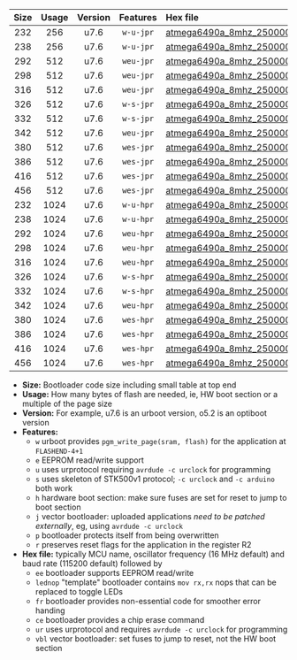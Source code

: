 |Size|Usage|Version|Features|Hex file|
|:-:|:-:|:-:|:-:|:--|
|232|256|u7.6|`w-u-jpr`|[atmega6490a_8mhz_250000bps_ur_vbl.hex](https://raw.githubusercontent.com/stefanrueger/urboot/main/bootloaders/atmega6490a/fcpu_8mhz/250000_bps/atmega6490a_8mhz_250000bps_ur_vbl.hex)|
|238|256|u7.6|`w-u-jpr`|[atmega6490a_8mhz_250000bps_lednop_ur_vbl.hex](https://raw.githubusercontent.com/stefanrueger/urboot/main/bootloaders/atmega6490a/fcpu_8mhz/250000_bps/atmega6490a_8mhz_250000bps_lednop_ur_vbl.hex)|
|292|512|u7.6|`weu-jpr`|[atmega6490a_8mhz_250000bps_ee_ur_vbl.hex](https://raw.githubusercontent.com/stefanrueger/urboot/main/bootloaders/atmega6490a/fcpu_8mhz/250000_bps/atmega6490a_8mhz_250000bps_ee_ur_vbl.hex)|
|298|512|u7.6|`weu-jpr`|[atmega6490a_8mhz_250000bps_ee_lednop_ur_vbl.hex](https://raw.githubusercontent.com/stefanrueger/urboot/main/bootloaders/atmega6490a/fcpu_8mhz/250000_bps/atmega6490a_8mhz_250000bps_ee_lednop_ur_vbl.hex)|
|316|512|u7.6|`weu-jpr`|[atmega6490a_8mhz_250000bps_ee_lednop_fr_ur_vbl.hex](https://raw.githubusercontent.com/stefanrueger/urboot/main/bootloaders/atmega6490a/fcpu_8mhz/250000_bps/atmega6490a_8mhz_250000bps_ee_lednop_fr_ur_vbl.hex)|
|326|512|u7.6|`w-s-jpr`|[atmega6490a_8mhz_250000bps_vbl.hex](https://raw.githubusercontent.com/stefanrueger/urboot/main/bootloaders/atmega6490a/fcpu_8mhz/250000_bps/atmega6490a_8mhz_250000bps_vbl.hex)|
|332|512|u7.6|`w-s-jpr`|[atmega6490a_8mhz_250000bps_lednop_vbl.hex](https://raw.githubusercontent.com/stefanrueger/urboot/main/bootloaders/atmega6490a/fcpu_8mhz/250000_bps/atmega6490a_8mhz_250000bps_lednop_vbl.hex)|
|342|512|u7.6|`weu-jpr`|[atmega6490a_8mhz_250000bps_ee_lednop_fr_ce_ur_vbl.hex](https://raw.githubusercontent.com/stefanrueger/urboot/main/bootloaders/atmega6490a/fcpu_8mhz/250000_bps/atmega6490a_8mhz_250000bps_ee_lednop_fr_ce_ur_vbl.hex)|
|380|512|u7.6|`wes-jpr`|[atmega6490a_8mhz_250000bps_ee_vbl.hex](https://raw.githubusercontent.com/stefanrueger/urboot/main/bootloaders/atmega6490a/fcpu_8mhz/250000_bps/atmega6490a_8mhz_250000bps_ee_vbl.hex)|
|386|512|u7.6|`wes-jpr`|[atmega6490a_8mhz_250000bps_ee_lednop_vbl.hex](https://raw.githubusercontent.com/stefanrueger/urboot/main/bootloaders/atmega6490a/fcpu_8mhz/250000_bps/atmega6490a_8mhz_250000bps_ee_lednop_vbl.hex)|
|416|512|u7.6|`wes-jpr`|[atmega6490a_8mhz_250000bps_ee_lednop_fr_vbl.hex](https://raw.githubusercontent.com/stefanrueger/urboot/main/bootloaders/atmega6490a/fcpu_8mhz/250000_bps/atmega6490a_8mhz_250000bps_ee_lednop_fr_vbl.hex)|
|456|512|u7.6|`wes-jpr`|[atmega6490a_8mhz_250000bps_ee_lednop_fr_ce_vbl.hex](https://raw.githubusercontent.com/stefanrueger/urboot/main/bootloaders/atmega6490a/fcpu_8mhz/250000_bps/atmega6490a_8mhz_250000bps_ee_lednop_fr_ce_vbl.hex)|
|232|1024|u7.6|`w-u-hpr`|[atmega6490a_8mhz_250000bps_ur.hex](https://raw.githubusercontent.com/stefanrueger/urboot/main/bootloaders/atmega6490a/fcpu_8mhz/250000_bps/atmega6490a_8mhz_250000bps_ur.hex)|
|238|1024|u7.6|`w-u-hpr`|[atmega6490a_8mhz_250000bps_lednop_ur.hex](https://raw.githubusercontent.com/stefanrueger/urboot/main/bootloaders/atmega6490a/fcpu_8mhz/250000_bps/atmega6490a_8mhz_250000bps_lednop_ur.hex)|
|292|1024|u7.6|`weu-hpr`|[atmega6490a_8mhz_250000bps_ee_ur.hex](https://raw.githubusercontent.com/stefanrueger/urboot/main/bootloaders/atmega6490a/fcpu_8mhz/250000_bps/atmega6490a_8mhz_250000bps_ee_ur.hex)|
|298|1024|u7.6|`weu-hpr`|[atmega6490a_8mhz_250000bps_ee_lednop_ur.hex](https://raw.githubusercontent.com/stefanrueger/urboot/main/bootloaders/atmega6490a/fcpu_8mhz/250000_bps/atmega6490a_8mhz_250000bps_ee_lednop_ur.hex)|
|316|1024|u7.6|`weu-hpr`|[atmega6490a_8mhz_250000bps_ee_lednop_fr_ur.hex](https://raw.githubusercontent.com/stefanrueger/urboot/main/bootloaders/atmega6490a/fcpu_8mhz/250000_bps/atmega6490a_8mhz_250000bps_ee_lednop_fr_ur.hex)|
|326|1024|u7.6|`w-s-hpr`|[atmega6490a_8mhz_250000bps.hex](https://raw.githubusercontent.com/stefanrueger/urboot/main/bootloaders/atmega6490a/fcpu_8mhz/250000_bps/atmega6490a_8mhz_250000bps.hex)|
|332|1024|u7.6|`w-s-hpr`|[atmega6490a_8mhz_250000bps_lednop.hex](https://raw.githubusercontent.com/stefanrueger/urboot/main/bootloaders/atmega6490a/fcpu_8mhz/250000_bps/atmega6490a_8mhz_250000bps_lednop.hex)|
|342|1024|u7.6|`weu-hpr`|[atmega6490a_8mhz_250000bps_ee_lednop_fr_ce_ur.hex](https://raw.githubusercontent.com/stefanrueger/urboot/main/bootloaders/atmega6490a/fcpu_8mhz/250000_bps/atmega6490a_8mhz_250000bps_ee_lednop_fr_ce_ur.hex)|
|380|1024|u7.6|`wes-hpr`|[atmega6490a_8mhz_250000bps_ee.hex](https://raw.githubusercontent.com/stefanrueger/urboot/main/bootloaders/atmega6490a/fcpu_8mhz/250000_bps/atmega6490a_8mhz_250000bps_ee.hex)|
|386|1024|u7.6|`wes-hpr`|[atmega6490a_8mhz_250000bps_ee_lednop.hex](https://raw.githubusercontent.com/stefanrueger/urboot/main/bootloaders/atmega6490a/fcpu_8mhz/250000_bps/atmega6490a_8mhz_250000bps_ee_lednop.hex)|
|416|1024|u7.6|`wes-hpr`|[atmega6490a_8mhz_250000bps_ee_lednop_fr.hex](https://raw.githubusercontent.com/stefanrueger/urboot/main/bootloaders/atmega6490a/fcpu_8mhz/250000_bps/atmega6490a_8mhz_250000bps_ee_lednop_fr.hex)|
|456|1024|u7.6|`wes-hpr`|[atmega6490a_8mhz_250000bps_ee_lednop_fr_ce.hex](https://raw.githubusercontent.com/stefanrueger/urboot/main/bootloaders/atmega6490a/fcpu_8mhz/250000_bps/atmega6490a_8mhz_250000bps_ee_lednop_fr_ce.hex)|

- **Size:** Bootloader code size including small table at top end
- **Usage:** How many bytes of flash are needed, ie, HW boot section or a multiple of the page size
- **Version:** For example, u7.6 is an urboot version, o5.2 is an optiboot version
- **Features:**
  + `w` urboot provides `pgm_write_page(sram, flash)` for the application at `FLASHEND-4+1`
  + `e` EEPROM read/write support
  + `u` uses urprotocol requiring `avrdude -c urclock` for programming
  + `s` uses skeleton of STK500v1 protocol; `-c urclock` and `-c arduino` both work
  + `h` hardware boot section: make sure fuses are set for reset to jump to boot section
  + `j` vector bootloader: uploaded applications *need to be patched externally*, eg, using `avrdude -c urclock`
  + `p` bootloader protects itself from being overwritten
  + `r` preserves reset flags for the application in the register R2
- **Hex file:** typically MCU name, oscillator frequency (16 MHz default) and baud rate (115200 default) followed by
  + `ee` bootloader supports EEPROM read/write
  + `lednop` "template" bootloader contains `mov rx,rx` nops that can be replaced to toggle LEDs
  + `fr` bootloader provides non-essential code for smoother error handing
  + `ce` bootloader provides a chip erase command
  + `ur` uses urprotocol and requires `avrdude -c urclock` for programming
  + `vbl` vector bootloader: set fuses to jump to reset, not the HW boot section
